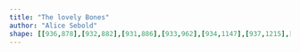 ```yaml
---
title: "The lovely Bones"
author: "Alice Sebold"
shape: [[936,878],[932,882],[931,886],[933,962],[934,1147],[937,1215],[938,1319],[940,1350],[943,1524],[945,1545],[945,1621],[948,1739],[950,1744],[956,1749],[985,1753],[1018,1752],[1037,1749],[1045,1746],[1049,1742],[1051,1736],[1051,1406],[1053,1102],[1052,887],[1049,882],[1045,881],[1001,881],[943,878]]
---
```

